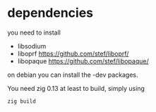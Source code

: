 # dependencies

you need to install 
 - libsodium
 - liboprf https://github.com/stef/liboprf/ 
 - libopaque https://github.com/stef/libopaque/

on debian you can install the -dev packages.

You need zig 0.13 at least to build, simply using

  `zig build`

